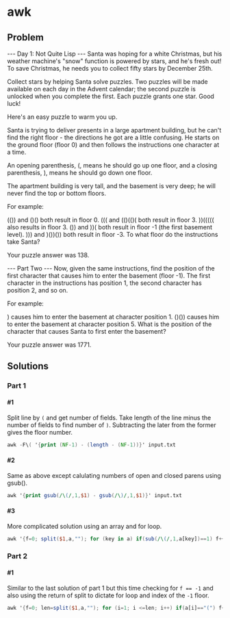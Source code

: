 # awk

## Problem
--- Day 1: Not Quite Lisp ---
Santa was hoping for a white Christmas, but his weather machine's "snow" function is powered by stars, and he's fresh out! To save Christmas, he needs you to collect fifty stars by December 25th.

Collect stars by helping Santa solve puzzles. Two puzzles will be made available on each day in the Advent calendar; the second puzzle is unlocked when you complete the first. Each puzzle grants one star. Good luck!

Here's an easy puzzle to warm you up.

Santa is trying to deliver presents in a large apartment building, but he can't find the right floor - the directions he got are a little confusing. He starts on the ground floor (floor 0) and then follows the instructions one character at a time.

An opening parenthesis, (, means he should go up one floor, and a closing parenthesis, ), means he should go down one floor.

The apartment building is very tall, and the basement is very deep; he will never find the top or bottom floors.

For example:

(()) and ()() both result in floor 0.
((( and (()(()( both result in floor 3.
))((((( also results in floor 3.
()) and ))( both result in floor -1 (the first basement level).
))) and )())()) both result in floor -3.
To what floor do the instructions take Santa?

Your puzzle answer was 138.

--- Part Two ---
Now, given the same instructions, find the position of the first character that causes him to enter the basement (floor -1). The first character in the instructions has position 1, the second character has position 2, and so on.

For example:

) causes him to enter the basement at character position 1.
()()) causes him to enter the basement at character position 5.
What is the position of the character that causes Santa to first enter the basement?

Your puzzle answer was 1771.

## Solutions
### Part 1
#### #1
Split line by `(` and get number of fields. Take length of the line minus the number of fields to find number of `)`. Subtracting the later from the former gives the floor number.
```awk
awk -F\( '{print (NF-1) - (length - (NF-1))}' input.txt
```
#### #2
Same as above except calulating numbers of open and closed parens using gsub().
```awk
awk '{print gsub(/\(/,1,$1) - gsub(/\)/,1,$1)}' input.txt
```
#### #3
More complicated solution using an array and for loop.
```awk
awk '{f=0; split($1,a,""); for (key in a) if(sub(/\(/,1,a[key])==1) f++; else f--; print f}' input.txt
```

### Part 2
#### #1
Similar to the last solution of part 1 but this time checking for `f == -1` and also using the return of split to dictate for loop and index of the `-1` floor.
```awk
awk '{f=0; len=split($1,a,""); for (i=1; i <=len; i++) if(a[i]=="(") f++; else if ((f-1) == -1) break; else f--; print i}' input.txt
```
